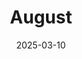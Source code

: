 ---  
layout: startup_page  
title: "August"  
id: "augustdigital.io"  
permalink: "/augustaugustdigital.io03102025/"  
website: "https://www.augustdigital.io/"  
funding_round: "Series A"  
funding_amount: "$10M"  
investors: "Dragonfly, 6th Man Ventures (6MV), SCB Limited, Robot Ventures, Foresight Ventures, FinTech Collective, Maven11"  
about: "August is an on-chain prime brokerage and execution platform enabling users to borrow, lend, trade, and net against any form of liquid collateral across any DeFi and CeFi application. It supports all DeFi primitives including lending, borrowing, spot execution, OTC options and derivatives."  
markets: "DeFi, Fintech"  
hq: "Geneva, Switzerland"  
founded_year: "2005"  
linkedin: "https://www.linkedin.com/company/august"  
twitter: ""  
instagram: ""  
facebook: ""  
crunchbase: ""  
pitchbook: ""  

date_display: "10-Mar-2025"  
date: "2025-03-10"

# SEO Optimization  
meta_title: "August - Series A Funding ($10M)"  
meta_description: "August, August is an on-chain prime brokerage and execution platform enabling users to borrow, lend, trade, and net against any form of liquid collateral acro..."  
meta_keywords: "August, DeFi, Fintech, Series A funding"  
canonical_url: "https://startup.projectstartups.com/augustaugustdigital.io03102025/"  
---